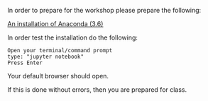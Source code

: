 In order to prepare for the workshop please prepare the following:

<a href="https://www.continuum.io/downloads">An installation of Anaconda (3.6)</a>

In order test the installation do the following:

	Open your terminal/command prompt
	type: "jupyter notebook"
	Press Enter

Your default browser should open.

If this is done without errors, then you are prepared for class.
